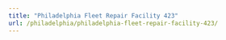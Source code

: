 ```yaml
---
title: "Philadelphia Fleet Repair Facility 423"
url: /philadelphia/philadelphia-fleet-repair-facility-423/
---
```

